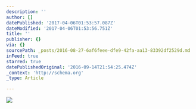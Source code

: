 ```yaml
---
description: ''
author: []
datePublished: '2017-04-06T01:53:57.087Z'
dateModified: '2017-04-06T01:53:56.751Z'
title: ''
publisher: {}
via: {}
sourcePath: _posts/2016-08-27-6af6feee-dfe9-42fa-aa13-83392df2529d.md
inFeed: true
starred: true
datePublishedOriginal: '2016-09-14T21:54:25.474Z'
_context: 'http://schema.org'
_type: Article

---
```

![](https://imgflo.herokuapp.com/graph/vahj1ThiexotieMo/b1f4a5888dcc1d80e5acda57122ff9f6/croprotate.png?cropheight=690&cropwidth=1108&degrees=0&input=https%3A%2F%2Fthe-grid-user-content.s3-us-west-2.amazonaws.com%2Fe8c1ce26-6abb-42d9-82ff-421fa611f216.png&x=0&y=13)